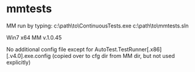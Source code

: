 mmtests
=======

MM run by typing:
c:\path\to\ContinuousTests.exe c:\path\to\mmtests.sln

Win7 x64
MM v.1.0.45

No additional config file except for AutoTest.TestRunner[.x86][.v4.0].exe.config (copied over to cfg dir from MM dir, but not used explicitly)